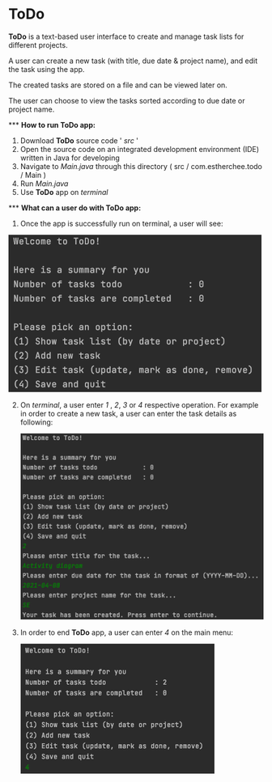 # ToDo
**ToDo**  is a text-based user interface to create and manage task lists for different  projects.

A user can  create a new task (with title, due date & project name), and edit the task using the app.

The created tasks are stored on a file and can be viewed later on. 

The user can choose to view the tasks sorted according to due date or project name.


 *** **How to run ToDo app:**

1. Download **ToDo** source code ' *src* '
2. Open the source code on an integrated development environment (IDE) written in Java for developing
3. Navigate to *Main.java* through this directory ( src / com.estherchee.todo / Main )
4. Run *Main.java*
5. Use  **ToDo** app on *terminal*

  *** **What can a user do with ToDo app:**
  1. Once the app is successfully run on terminal, a user will see: 

   <img src="https://github.com/estherchee/ToDo/raw/master/Screenshots/Screenshot%201.png" alt="Screenshot 1" style="max-width:100%;width: 500px;">
     
2. On *terminal*, a user enter *1* , *2*, *3* or *4* respective operation.
For example in order to create a new task, a user can enter the task details as following:
   
   ![Screenshot 2](https://github.com/estherchee/ToDo/blob/master/Screenshots/Screenshot%202.png)
   
3. In order to end **ToDo** app, a user can enter *4* on the main menu:
   
   ![Screenshot 3](https://github.com/estherchee/ToDo/blob/master/Screenshots/Screenshot%203.png)
